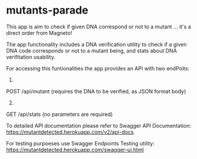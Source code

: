 # mutants-parade
This app is aim to check if given DNA correspond or not to a mutant ... it's a direct order from Magneto!

The app functionality includes a DNA verification utility to check if a given DNA code corresponds or not to a mutant being, and stats about DNA verifitation usability.

For accessing this funtionalities the app provides an API with two endPoits:

1.
POST
/api/mutant
(requires the DNA to be verified, as JSON format body)

2.
GET
/api/stats
(no parameters are required)


To detailed API documentation please refer to Swagger API Documentation: https://mutantdetected.herokuapp.com/v2/api-docs

For testing purpoeses use Swagger Endpoints Testing utility: https://mutantdetected.herokuapp.com/swagger-ui.html
